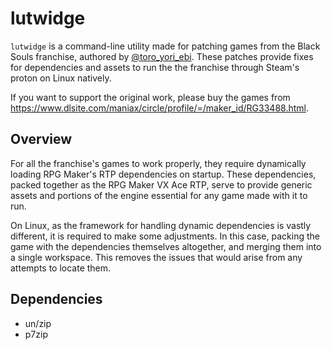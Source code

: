 # lutwidge

`lutwidge` is a command-line utility made for patching games from the Black Souls franchise, authored by [@toro_yori_ebi](https://twitter.com/toro_yori_ebi). 
These patches provide fixes for dependencies and assets to run the the franchise through Steam's proton on Linux natively.

If you want to support the original work, please buy the games from https://www.dlsite.com/maniax/circle/profile/=/maker_id/RG33488.html.

## Overview

For all the franchise's games to work properly, they require dynamically loading RPG Maker's RTP dependencies on startup. These dependencies,
packed together as the RPG Maker VX Ace RTP, serve to provide generic assets and portions of the engine essential for any game made with it to run.

On Linux, as the framework for handling dynamic dependencies is vastly different, it is required to make some adjustments. In this case, packing the
game with the dependencies themselves altogether, and merging them into a single workspace. This removes the issues that would arise from any attempts to locate them. 

## Dependencies
- un/zip 
- p7zip